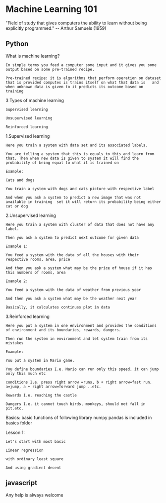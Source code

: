 # Machine Learning 101

"Field of study that gives computers the ability to learn without being explicitly programmed." -- Arthur Samuels (1959)

## Python

What is machine learning?

    In simple terms you feed a computer some input and it gives you some output based on some pre-trained recipe.

    Pre-trained recipe: it is algorithms that perform operation on dataset that is provided computes is trains itself on what that data is   and when unknown data is given to it predicts its outcome based on training

3 Types of machine learning

    Supervised learning

    Unsupervised learning

    Reinforced learning

1.Supervised learning

    Here you train a system with data set and its associated labels.

    You are telling a system that this is equals to this and learn from that. Then when new data is given to system it will find the probability of being equal to what it is trained on

    Example:

    Cats and dogs

    You train a system with dogs and cats picture with respective label

    And when you ask a system to predict a new image that was not available in training  set it will return its probability being either cat or dog

2.Unsupervised learning

    Here you train a system with cluster of data that does not have any label.

    Then you ask a system to predict next outcome for given data

    Example 1:

    You feed a system with the data of all the houses with their respective rooms, area, price

    And then you ask a system what may be the price of house if it has this numbers of rooms, area

    Example 2:

    You feed a system with the data of weather from previous year

    And then you ask a system what may be the weather next year

    Basically, it calculates continues plot in data

3.Reinforced learning

    Here you put a system in one environment and provides the conditions of environment and its boundaries, rewards, dangers.

    Then run the system in environment and let system train from its mistakes

    Example:

    You put a system in Mario game.

    You define boundaries I.e. Mario can run only this speed, it can jump only this much etc

    conditions I.e. press right arrow =runs, b + right arrow=fast run, a=jump, a + right arrow=forward jump ..etc.

    Rewards I.e. reaching the castle

    Dangers I.e. it cannot touch birds, monkeys, should not fall in pit.etc.

Basics:
basic functions of following library
numpy
pandas
is included in basics folder

Lesson 1:

    Let's start with most basic

    Linear regression

    with ordinary least square

    And using gradient decent

## javascript

Any help is always welcome
